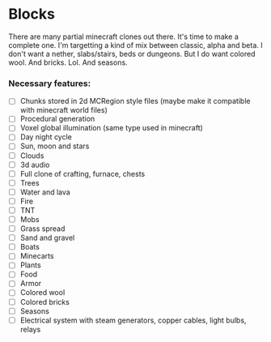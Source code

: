 # Blocks
There are many partial minecraft clones out there. It's time to make a complete one.
I'm targetting a kind of mix between classic, alpha and beta. I don't want a nether, slabs/stairs, beds or dungeons. But I do want colored wool. And bricks. Lol. And seasons.
### Necessary features:
- [ ] Chunks stored in 2d MCRegion style files (maybe make it compatible with minecraft world files)
- [ ] Procedural generation
- [ ] Voxel global illumination (same type used in minecraft)
- [ ] Day night cycle
- [ ] Sun, moon and stars
- [ ] Clouds
- [ ] 3d audio
- [ ] Full clone of crafting, furnace, chests
- [ ] Trees
- [ ] Water and lava
- [ ] Fire
- [ ] TNT
- [ ] Mobs
- [ ] Grass spread
- [ ] Sand and gravel
- [ ] Boats
- [ ] Minecarts
- [ ] Plants
- [ ] Food
- [ ] Armor
- [ ] Colored wool
- [ ] Colored bricks
- [ ] Seasons
- [ ] Electrical system with steam generators, copper cables, light bulbs, relays